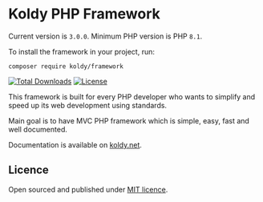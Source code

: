 # Koldy PHP Framework

Current version is `3.0.0`. Minimum PHP version is PHP `8.1`.

To install the framework in your project, run:

```shell
composer require koldy/framework
```

[![Total Downloads](https://poser.pugx.org/koldy/framework/downloads)](https://packagist.org/packages/koldy/framework) [![License](https://poser.pugx.org/koldy/framework/license)](https://packagist.org/packages/koldy/framework)

This framework is built for every PHP developer who wants to simplify and speed up its web development using standards.

Main goal is to have MVC PHP framework which is simple, easy, fast and well documented.

Documentation is available on [koldy.net](https://koldy.net).

## Licence

Open sourced and published under [MIT licence](http://opensource.org/licenses/MIT).
